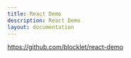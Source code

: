 ```yaml
---
title: React Demo
description: React Demo
layout: documentation
---
```


https://github.com/blocklet/react-demo
